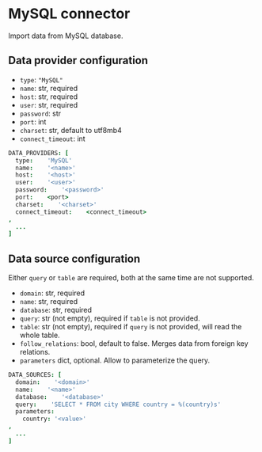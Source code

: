 # MySQL connector

Import data from MySQL database.

## Data provider configuration

* `type`: `"MySQL"`
* `name`: str, required
* `host`: str, required
* `user`: str, required
* `password`: str
* `port`: int
* `charset`: str, default to utf8mb4
* `connect_timeout`: int

```coffee
DATA_PROVIDERS: [
  type:    'MySQL'
  name:    '<name>'
  host:    '<host>'
  user:    '<user>'
  password:    '<password>'
  port:    <port>
  charset:    '<charset>'
  connect_timeout:    <connect_timeout>
,
  ...
]
```


## Data source configuration

Either `query` or `table` are required, both at the same time are not supported.

* `domain`: str, required
* `name`: str, required
* `database`: str, required
* `query`: str (not empty), required if `table` is not provided.
* `table`: str (not empty), required if `query` is not provided, will read the whole table.
* `follow_relations`: bool, default to false. Merges data from foreign key relations.
* `parameters` dict, optional. Allow to parameterize the query.

```coffee
DATA_SOURCES: [
  domain:    '<domain>'
  name:    '<name>'
  database:    '<database>'
  query:    'SELECT * FROM city WHERE country = %(country)s'
  parameters:
    country: '<value>'
,
  ...
]
```
